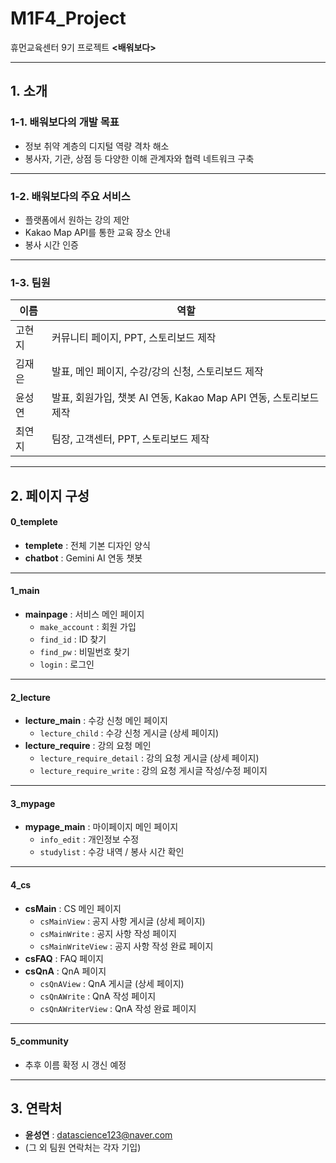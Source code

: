 # M1F4_Project  
휴먼교육센터 9기 프로젝트 **<배워보다>**

---

## 1. 소개  

### 1-1. 배워보다의 개발 목표  
- 정보 취약 계층의 디지털 역량 격차 해소  
- 봉사자, 기관, 상점 등 다양한 이해 관계자와 협력 네트워크 구축  

---

### 1-2. 배워보다의 주요 서비스  
- 플랫폼에서 원하는 강의 제안  
- Kakao Map API를 통한 교육 장소 안내  
- 봉사 시간 인증  

---

### 1-3. 팀원  
| 이름 | 역할 |
|------|------|
| 고현지 | 커뮤니티 페이지, PPT, 스토리보드 제작 |
| 김재은 | 발표, 메인 페이지, 수강/강의 신청, 스토리보드 제작 |
| 윤성연 | 발표, 회원가입, 챗봇 AI 연동, Kakao Map API 연동, 스토리보드 제작 |
| 최연지 | 팀장, 고객센터, PPT, 스토리보드 제작 |

---

## 2. 페이지 구성  

#### 0_templete
- **templete** : 전체 기본 디자인 양식  
- **chatbot** : Gemini AI 연동 챗봇  

---

#### 1_main
- **mainpage** : 서비스 메인 페이지  
    - `make_account` : 회원 가입  
    - `find_id` : ID 찾기  
    - `find_pw` : 비밀번호 찾기  
    - `login` : 로그인  

---

#### 2_lecture
- **lecture_main** : 수강 신청 메인 페이지  
    - `lecture_child` : 수강 신청 게시글 (상세 페이지)  
- **lecture_require** : 강의 요청 메인  
    - `lecture_require_detail` : 강의 요청 게시글 (상세 페이지)  
    - `lecture_require_write` : 강의 요청 게시글 작성/수정 페이지  

---

#### 3_mypage
- **mypage_main** : 마이페이지 메인 페이지  
    - `info_edit` : 개인정보 수정  
    - `studylist` : 수강 내역 / 봉사 시간 확인  

---

#### 4_cs
- **csMain** : CS 메인 페이지  
    - `csMainView` : 공지 사항 게시글 (상세 페이지)  
    - `csMainWrite` : 공지 사항 작성 페이지  
    - `csMainWriteView` : 공지 사항 작성 완료 페이지  
- **csFAQ** : FAQ 페이지  
- **csQnA** : QnA 페이지  
    - `csQnAView` : QnA 게시글 (상세 페이지)  
    - `csQnAWrite` : QnA 작성 페이지  
    - `csQnAWriterView` : QnA 작성 완료 페이지  

---

#### 5_community
- 추후 이름 확정 시 갱신 예정  

---

## 3. 연락처  
- **윤성연** : datascience123@naver.com  
- (그 외 팀원 연락처는 각자 기입)  
